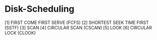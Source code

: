 # Disk-Scheduling

[1] FIRST COME FIRST SERVE (FCFS)
[2] SHORTEST SEEK TIME FIRST (SSTF)
[3] SCAN
[4] CIRCULAR SCAN (CSCAN)
[5] LOOK
[6] CIRCULAR LOCK (CLOOK)
